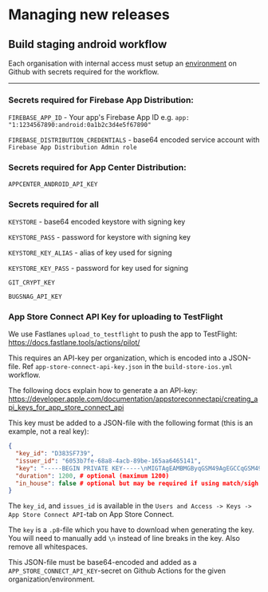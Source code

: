 # Managing new releases

## Build staging android workflow

Each organisation with internal access must setup an [environment](https://docs.github.com/en/actions/deployment/targeting-different-environments/using-environments-for-deployment) on Github
with secrets required for the workflow.

---

### Secrets required for Firebase App Distribution:

`FIREBASE_APP_ID` - Your app's Firebase App ID e.g. `app: "1:1234567890:android:0a1b2c3d4e5f67890"`

`FIREBASE_DISTRIBUTION_CREDENTIALS` - base64 encoded service account with `Firebase App Distribution Admin role`

### Secrets required for App Center Distribution:

`APPCENTER_ANDROID_API_KEY`

### Secrets required for all

`KEYSTORE` - base64 encoded keystore with signing key

`KEYSTORE_PASS` - password for keystore with signing key

`KEYSTORE_KEY_ALIAS` - alias of key used for signing

`KEYSTORE_KEY_PASS` - password for key used for signing

`GIT_CRYPT_KEY`

`BUGSNAG_API_KEY`

### App Store Connect API Key for uploading to TestFlight

We use Fastlanes `upload_to_testflight` to push the app to TestFlight: https://docs.fastlane.tools/actions/pilot/

This requires an API-key per organization, which is encoded into a JSON-file. Ref `app-store-connect-api-key.json` in the `build-store-ios.yml` workflow.

The following docs explain how to generate a an API-key: https://developer.apple.com/documentation/appstoreconnectapi/creating_api_keys_for_app_store_connect_api

This key must be added to a JSON-file with the following format (this is an example, not a real key):

```json
{
  "key_id": "D383SF739",
  "issuer_id": "6053b7fe-68a8-4acb-89be-165aa6465141",
  "key": "-----BEGIN PRIVATE KEY-----\nMIGTAgEAMBMGByqGSM49AgEGCCqGSM49AwEHBHknlhdlYdLu\n-----END PRIVATE KEY-----",
  "duration": 1200, # optional (maximum 1200)
  "in_house": false # optional but may be required if using match/sigh
}
```

The `key_id`, and `issues_id` is available in the `Users and Access -> Keys -> App Store Connect API`-tab on App Store Connect.

The `key` is a `.p8`-file which you have to download when generating the key. You will need to manually add `\n` instead of line breaks in the key. Also remove all whitespaces.

This JSON-file must be base64-encoded and added as a `APP_STORE_CONNECT_API_KEY`-secret on Github Actions for the given organization/environment.
